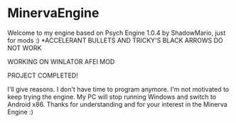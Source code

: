 # MinervaEngine
Welcome to my engine based on Psych Engine 1.0.4 by ShadowMario, just for mods :)
*ACCELERANT BULLETS AND TRICKY'S BLACK ARROWS DO NOT WORK

WORKING ON WINLATOR AFEI MOD

PROJECT COMPLETED!

I'll give reasons. I don't have time to program anymore. I'm not motivated to keep trying the engine. My PC will stop running Windows and switch to Android x86. Thanks for understanding and for your interest in the Minerva Engine :)
